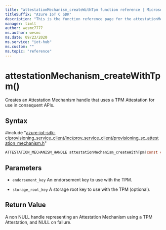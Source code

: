 ```yaml
---                             
title: "attestationMechanism_createWithTpm function reference | Microsoft Docs" 
titleSuffix: "Azure IoT C SDK"            
description: "This is the function reference page for the attestationMechanism_createWithTpm() function in the Azure IoT C SDK. This SDK is used with Azure IoT Hub and Azure IoT Hub Device Provisioning Service"            
manager: timlt                 
author: wesmc7777              
ms.author: wesmc               
ms.date: 09/23/2020                    
ms.service: "iot-hub"             
ms.custom: ""                
ms.topic: "reference"        
---                            
```


# attestationMechanism_createWithTpm()

Creates an Attestation Mechanism handle that uses a TPM Attestation for use in consequent APIs.

## Syntax

\#include "[azure-iot-sdk-c/provisioning_service_client/inc/prov_service_client/provisioning_sc_attestation_mechanism.h](../provisioning-sc-attestation-mechanism-h.md)"  
```C
ATTESTATION_MECHANISM_HANDLE attestationMechanism_createWithTpm(const char *endorsement_key MU_IFCOMMA4 const char *storage_root_key  MU_IFCOMMA2);
```

## Parameters
* `endorsement_key` An endorsement key to use with the TPM. 

* `storage_root_key` A storage root key to use with the TPM (optional).

## Return Value
A non NULL handle representing an Attestation Mechanism using a TPM Attestation, and NULL on failure.

